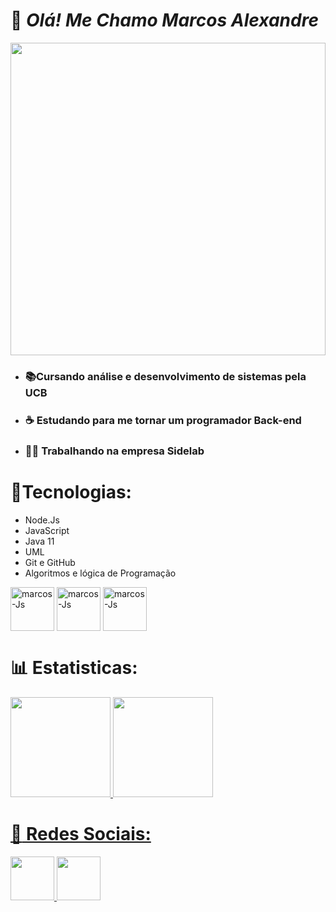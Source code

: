 # :rocket: _Olá! Me Chamo Marcos Alexandre_

<img src="https://tenor.com/view/pixels-neon-old-80s-hacker-gif-21156226.gif" width="100%" height="500px"></img>

* ### 📚Cursando análise e desenvolvimento de sistemas pela UCB
* ### ☕ Estudando para me tornar um programador Back-end
* ### :man_technologist: Trabalhando na empresa Sidelab
     
 # 📌Tecnologias: 
   
* Node.Js
* JavaScript
* Java 11
* UML
* Git e GitHub
* Algoritmos e lógica de Programação

<div>
     <img align="center" alt="marcos-Js" height="70" width="70" src="https://cdn.jsdelivr.net/gh/devicons/devicon/icons/java/java-original.svg">
     <img align="center" alt="marcos-Js" height="70" width="70" src="https://cdn.jsdelivr.net/gh/devicons/devicon/icons/javascript/javascript-plain.svg"/>
     <img align="center" alt="marcos-Js" height="70" width="70" src="https://cdn.jsdelivr.net/gh/devicons/devicon/icons/nodejs/nodejs-original.svg"/>
 </div>

# :bar_chart: Estatisticas: 
   
 <a href="https://github.com/MarcosdeAndrade-byte">
<img height="160em" src="https://github-readme-stats.vercel.app/api?username=MarcosdeAndrade-byte&show_icons=true&theme=dark&include_all_commits=true&count_private=true"/>
    <img height="160em" src="https://github-readme-stats.vercel.app/api/top-langs/?username=MarcosdeAndrade-byte&layout=compact&langs_count=7&theme=dark"/>
  </div>
  
# :camera_flash: Redes Sociais: 
  
<div>
<a href="https://www.linkedin.com/in/marcos-alexandre-2b960021a/">
<img src="https://cdn.jsdelivr.net/gh/devicons/devicon/icons/linkedin/linkedin-original.svg"  height="70" width="70" />
</a>

<a href="mailto:junior.marcos.mjr@hotmail.com">
<img src="https://img.icons8.com/color/48/000000/ms-outlook.png" height="70" width="70"/>
</a>
</div>


  




